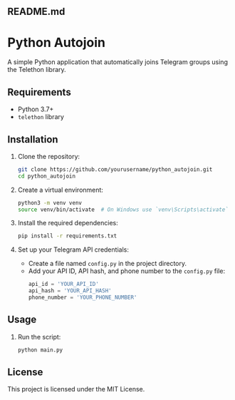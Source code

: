 ## README.md

# Python Autojoin

A simple Python application that automatically joins Telegram groups using the Telethon library.

## Requirements

- Python 3.7+
- `telethon` library

## Installation

1. Clone the repository:

   ```bash
   git clone https://github.com/yourusername/python_autojoin.git
   cd python_autojoin
   ```

2. Create a virtual environment:

   ```bash
   python3 -m venv venv
   source venv/bin/activate  # On Windows use `venv\Scripts\activate`
   ```

3. Install the required dependencies:

   ```bash
   pip install -r requirements.txt
   ```

4. Set up your Telegram API credentials:
   - Create a file named `config.py` in the project directory.
   - Add your API ID, API hash, and phone number to the `config.py` file:
     ```python
     api_id = 'YOUR_API_ID'
     api_hash = 'YOUR_API_HASH'
     phone_number = 'YOUR_PHONE_NUMBER'
     ```

## Usage

1. Run the script:
   ```bash
   python main.py
   ```

## License

This project is licensed under the MIT License.
